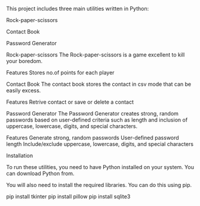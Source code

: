 This project includes three main utilities written in Python:

Rock-paper-scissors

Contact Book

Password Generator

Rock-paper-scissors The Rock-paper-scissors is a game excellent to kill your boredom.

Features Stores no.of points for each player

Contact Book The contact book stores the contact in csv mode that can be easily excess.

Features Retrive contact or save or delete a contact

Password Generator The Password Generator creates strong, random passwords based on user-defined criteria such as length and inclusion of uppercase, lowercase, digits, and special characters.

Features Generate strong, random passwords User-defined password length Include/exclude uppercase, lowercase, digits, and special characters

Installation

To run these utilities, you need to have Python installed on your system. You can download Python from.

You will also need to install the required libraries. You can do this using pip.

pip install tkinter pip install pillow pip install sqlite3
